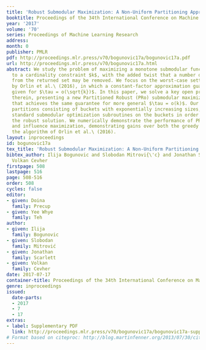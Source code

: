 ```yaml
---
title: 'Robust Submodular Maximization: A Non-Uniform Partitioning Approach'
booktitle: Proceedings of the 34th International Conference on Machine Learning
year: '2017'
volume: '70'
series: Proceedings of Machine Learning Research
address: 
month: 0
publisher: PMLR
pdf: http://proceedings.mlr.press/v70/bogunovic17a/bogunovic17a.pdf
url: http://proceedings.mlr.press/v70/bogunovic17a.html
abstract: We study the problem of maximizing a monotone submodular function subject
  to a cardinality constraint $k$, with the added twist that a number of items $\tau$
  from the returned set may be removed. We focus on the worst-case setting considered
  by Orlin et al.\ (2016), in which a constant-factor approximation guarantee was
  given for $\tau = o(\sqrt{k})$. In this paper, we solve a key open problem raised
  therein, presenting a new Partitioned Robust (PRo) submodular maximization algorithm
  that achieves the same guarantee for more general $\tau = o(k)$. Our algorithm constructs
  partitions consisting of buckets with exponentially increasing sizes, and applies
  standard submodular optimization subroutines on the buckets in order to construct
  the robust solution. We numerically demonstrate the performance of PRo in data summarization
  and influence maximization, demonstrating gains over both the greedy algorithm and
  the algorithm of Orlin et al.\ (2016).
layout: inproceedings
id: bogunovic17a
tex_title: 'Robust Submodular Maximization: A Non-Uniform Partitioning Approach'
bibtex_author: Ilija Bogunovic and Slobodan Mitrovi{\'c} and Jonathan Scarlett and
  Volkan Cevher
firstpage: 508
lastpage: 516
page: 508-516
order: 508
cycles: false
editor:
- given: Doina
  family: Precup
- given: Yee Whye
  family: Teh
author:
- given: Ilija
  family: Bogunovic
- given: Slobodan
  family: Mitrović
- given: Jonathan
  family: Scarlett
- given: Volkan
  family: Cevher
date: 2017-07-17
container-title: Proceedings of the 34th International Conference on Machine Learning
genre: inproceedings
issued:
  date-parts:
  - 2017
  - 7
  - 17
extras:
- label: Supplementary PDF
  link: http://proceedings.mlr.press/v70/bogunovic17a/bogunovic17a-supp.pdf
# Format based on citeproc: http://blog.martinfenner.org/2013/07/30/citeproc-yaml-for-bibliographies/
---
```

